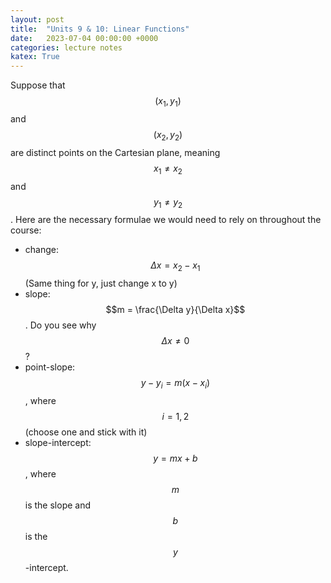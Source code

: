 ```yaml
---
layout: post
title:  "Units 9 & 10: Linear Functions"
date:   2023-07-04 00:00:00 +0000
categories: lecture notes
katex: True
---
```


Suppose that $$(x_1,y_1)$$ and $$(x_2, y_2)$$ are distinct points on the Cartesian plane, meaning $$x_1 \not = x_2$$ and $$y_1 \not = y_2$$. Here are the necessary formulae we would need to rely on throughout the course:

* change: $$\Delta x = x_2 - x_1$$ (Same thing for y, just change x to y)
* slope: $$m = \frac{\Delta y}{\Delta x}$$. Do you see why $$\Delta x \not = 0$$?
* point-slope: $$y - y_i = m(x - x_i)$$, where $$i = 1, 2$$ (choose one and stick with it)
* slope-intercept: $$y = mx + b$$, where $$m$$ is the slope and $$b$$ is the $$y$$-intercept.